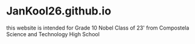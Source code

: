 # JanKool26.github.io

this website is intended for Grade 10 Nobel Class of 23' from Compostela Science and Technology High School
